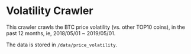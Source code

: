 # Volatility Crawler

This crawler crawls the BTC price volatility (vs. other TOP10 coins), in the past 12 months, ie, 2018/05/01 ~ 2019/05/01.

The data is stored in `/data/price_volatility`.